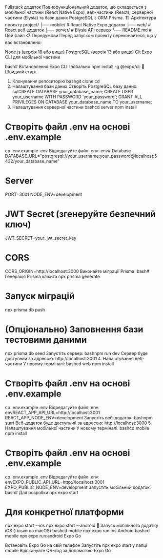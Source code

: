 Fullstack додаток
Повнофункціональний додаток, що складається з мобільної частини (React Native Expo), веб-частини (React), серверної частини (Elysia) та бази даних PostgreSQL з ORM Prisma.
🏗️ Архітектура проекту
project/
├── mobile/          # React Native Expo додаток
├── web/            # React веб-додаток
├── server/         # Elysia API сервер
└── README.md       # Цей файл
📋 Передумови
Перед запуском проекту переконайтеся, що у вас встановлено:

Node.js (версія 18 або вище)
PostgreSQL (версія 13 або вище)
Git
Expo CLI для мобільної частини

bash# Встановлення Expo CLI глобально
npm install -g @expo/cli
🚀 Швидкий старт
1. Клонування репозиторію
bashgit clone <your-repository-url>
cd <project-name>
2. Налаштування бази даних
Створіть PostgreSQL базу даних:
sqlCREATE DATABASE your_database_name;
CREATE USER your_username WITH PASSWORD 'your_password';
GRANT ALL PRIVILEGES ON DATABASE your_database_name TO your_username;
3. Налаштування серверної частини
bashcd server
npm install

# Створіть файл .env на основі .env.example
cp .env.example .env
Відредагуйте файл .env:
env# Database
DATABASE_URL="postgresql://your_username:your_password@localhost:5432/your_database_name"

# Server
PORT=3001
NODE_ENV=development

# JWT Secret (згенеруйте безпечний ключ)
JWT_SECRET=your_jwt_secret_key

# CORS
CORS_ORIGIN=http://localhost:3000
Виконайте міграції Prisma:
bash# Генерація Prisma клієнта
npx prisma generate

# Запуск міграцій
npx prisma db push

# (Опціонально) Заповнення бази тестовими даними
npx prisma db seed
Запустіть сервер:
bashnpm run dev
Сервер буде доступний за адресою: http://localhost:3001
4. Налаштування веб-частини
У новому терміналі:
bashcd web
npm install

# Створіть файл .env на основі .env.example
cp .env.example .env
Відредагуйте файл .env:
envREACT_APP_API_URL=http://localhost:3001
REACT_APP_NODE_ENV=development
Запустіть веб-додаток:
bashnpm start
Веб-додаток буде доступний за адресою: http://localhost:3000
5. Налаштування мобільної частини
У новому терміналі:
bashcd mobile
npm install

# Створіть файл .env на основі .env.example
cp .env.example .env
Відредагуйте файл .env:
envEXPO_PUBLIC_API_URL=http://localhost:3001
EXPO_PUBLIC_NODE_ENV=development
Запустіть мобільний додаток:
bash# Для розробки
npx expo start

# Для конкретної платформи
npx expo start --ios
npx expo start --android
📱 Запуск мобільного додатку
iOS (тільки на macOS)
bashcd mobile
npx expo run:ios
Android
bashcd mobile
npx expo run:android
Expo Go

Встановіть Expo Go на свій телефон
Запустіть npx expo start у папці mobile
Відскануйте QR-код за допомогою Expo Go
